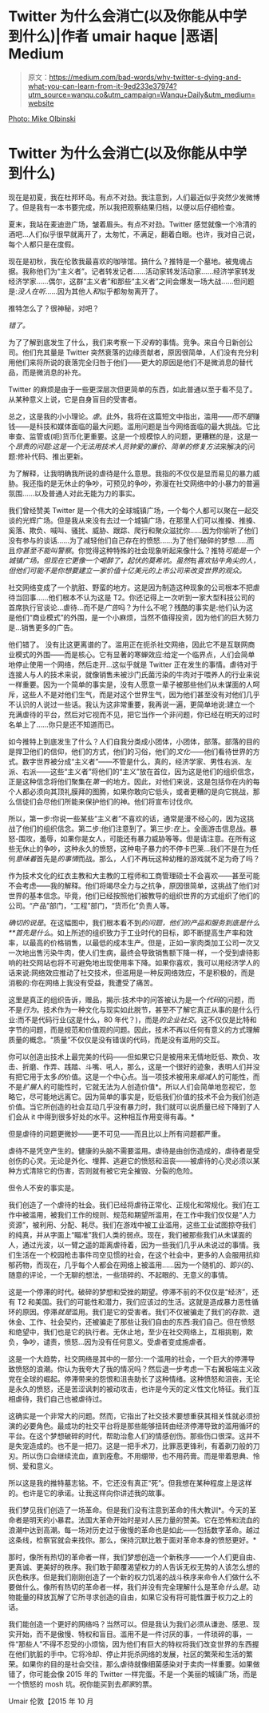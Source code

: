 # Twitter 为什么会消亡(以及你能从中学到什么)|作者 umair haque |恶语| Medium

> 原文：<https://medium.com/bad-words/why-twitter-s-dying-and-what-you-can-learn-from-it-9ed233e37974?utm_source=wanqu.co&utm_campaign=Wanqu+Daily&utm_medium=website>



[Photo: Mike Olbinski](https://twitter.com/MikeOlbinski)



# Twitter 为什么会消亡(以及你能从中学到什么)

现在是初夏，我在杜邦环岛。有点不对劲。我注意到，人们最近似乎突然少发微博了。但是我有一本书要完成，所以我把观察结果归档，以便以后仔细检查。

夏末，我站在麦迪逊广场，皱着眉头。有点不对劲。Twitter 感觉就像一个冷清的酒吧…人们似乎很早就离开了，太匆忙，不满足，翻着白眼。也许，我对自己说，每个人都只是在度假。

现在是初秋，我在伦敦我最喜欢的咖啡馆。搞什么？推特是一个墓地。被鬼魂占据。我称他们为“主义者”。记者转发记者……活动家转发活动家……经济学家转发经济学家……偶尔，这群“主义者”和那些“主义者”之间会爆发一场大战……但问题是:*没人在听*……因为其他人*和*似乎都匆匆离开了。

推特怎么了？很神秘，对吧？

*错了。*

为了了解到底发生了什么，我们来考察一下*没有*的事情。竞争。来自今日新创公司。他们充其量是 Twitter 突然衰落的边缘贡献者，原因很简单，人们没有充分利用他们来将所说的衰落完全归咎于他们——更大的原因是他们不是微消息的替代品，而是微消息的补充。

Twitter 的麻烦是由于一些更深层次但更简单的东西，如此普通以至于看不见了。从某种意义上说，它是自身盲目的受害者。

总之，这是我的小小理论。*虐*。此外，我将在这篇短文中指出，滥用——*而不是*赚钱——是科技和媒体面临的最大问题。滥用问题是当今网络面临的最大挑战。它比审查、监管或(呃)货币化更重要。这是一个规模惊人的问题，更糟糕的是，这是一个*昂贵的问题:*这是一个*无法用技术人员钟爱的廉价、简单的修复方法*来解决的问题:修补代码、推出更新。

为了解释，让我明确我所说的虐待是什么意思。我指的不仅仅是显而易见的暴力威胁。我还指的是无休止的争吵，可预见的争吵，弥漫在社交网络中的小暴力的普遍氛围……以及普通人对此无能为力的事实。

我们曾经赞美 Twitter 是一个伟大的全球城镇广场，一个每个人都可以聚在一起交谈的光辉广场。但是我从来没有去过一个城镇广场，在那里人们可以推搡、推搡、奚落、欺负、喊叫、骚扰、威胁、跟踪、爬行和聚众滋扰你……因为你偷听了他们没有参与的谈话……为了减轻他们自己存在的愤怒……为了他们破碎的梦想……而且*你甚至不能叫警察*。你觉得这种特殊的社会现象听起来像什么？推特*可能是一个城镇广场。但现在它更像一个喝醉了，起伏的莫希坑。虽然*有*喜欢钻牛角尖的人，但他们可能不是你想要建立一家价值十亿美元的上市公司来改变世界的观众。*

社交网络变成了一个肮脏、野蛮的地方。这是因为制造这种现象的公司根本不把虐待当回事……他们根本不认为这是 T2。你还记得上一次听到一家大型科技公司的首席执行官谈论…虐待…而不是*广告*吗？为什么不呢？残酷的事实是:他们认为这是他们“商业模式”的外围，是一个小麻烦，当然不值得投资，因为他们的巨大努力是…销售更多的广告。

他们错了。 没有比这更离谱的了。滥用正在扼杀社交网络，因此它不是互联网商业模式的外围——而是核心。它有显著的寒蝉效应:给定一个临界点，人们会简单地停止使用一个网络，然后走开…这似乎就是 Twitter 正在发生的事情。虐待对于连接人与人的技术来说，就像销售未被沙门氏菌污染的牛肉对于喂养人的行业来说一样重要。因为一个简单的事实是，没有人愿意一辈子被那些他们从未谋面的人呵斥，这些人不是对他们生气，而是对这个世界生气，因为他们甚至没有对他们几乎不认识的人说过一些话。我认为这非常重要，我再说一遍，更简单地说:建立一个充满虐待的平台，然后对它视而不见，把它当作一个非问题，你已经在明天的过时名单上了……你只是还不知道而已。

如今推特上到底发生了什么？人们自我分类成小团体，小团体，部落。部落的目的是捍卫他们的信仰，他们的方式，他们的习俗，他们的*文化*——他们看待世界的方式。数字世界被分成“主义者”——不管是什么，真的，经济学家、男性右派、左派、右派——这些“主义者”将他们的“主义”放在首位，因为这是他们的组织信念，正是这种信念将他们聚集在*第一*的地方。因此，对他们来说，这是包括你在内的每个人都必须向其顶礼膜拜的图腾，如果你敢向它低头，或者更糟的是向它挑战，那么信徒们会尽他们所能来保护他们的神。他们将宣布讨伐*你*。

所以，第一步:你说一些某些“主义者”不喜欢的话，通常是漫不经心的，因为这挑战了他们的组织信念。第二步:他们注意到了。第三步:*在*上。全面游击信息战。暴怒-围攻，羞辱，如果你是女人，可能还有暴力威胁等等。但是请注意。在所有这些无休止的争吵，这种永久的愤怒，这种电子暴力的不停卡巴莱…我们不是在为任何*意味着*首先是*的事情*而战。那么，人们不再玩这种幼稚的游戏就不足为奇了吗？

作为技术文化的红衣主教和大主教的工程师和工商管理硕士不会喜欢——甚至可能不会考虑——我的解释。他们将竭尽全力与之抗争，原因很简单，这挑战了他们对世界的基本信念。毕竟，他们已经按照他们被教导的组织世界的方式组织了他们的公司。“产品”部门，“工程”部门，“货币化”负责人等。

*确切的说是*。在这幅图中，我们根本看不到*的问题，他们的产品和服务到底是什么**首先是什么*。如上所述的组织致力于工业时代的目标，即不断提高生产率和效率，以最高的价格销售，以最低的成本生产。但是，正如一家肉类加工公司一次又一次地出售污染牛肉，使人们生病，最终会导致销售额下降一样，一个受到虐待影响的社交网站也将不可避免地出现使用率下降。如果你喜欢，我可以用经济学人的话来说:网络效应推动了社交技术，但滥用是一种反网络效应，不是积极的，而是消极的:你在网络上我没有受益，我遭受了痛苦。

这里是真正的组织告诉，赠品，揭示:技术中的问答被认为是一个*代码*的问题，而不是*行为*。技术作为一种文化与现实如此脱节，甚至不了解它真正从事的是什么行业:而不是代码行业(这是什么，80 年代？)，而是*的企业社交*。这不仅仅是比特和字节的问题，而是规范和价值观的问题。因此，技术不再以任何有意义的方式理解质量的概念。“质量”不仅仅是没有错误的代码，而是没有滥用的交互。

你可以创造出技术上最完美的代码——但如果它只是被用来无情地贬低、欺负、攻击、折磨、作弄、践踏、斗嘴、吼人，那么，这是一个很好的迹象，表明人们并没有把它用于太多*的*价值。这是一个中心点。当一项技术被用来*缩减*人的可能性，而不是*扩展*人的可能性时，它就无法为人创造价值*。所以人们会简单地忽视它，忽略它，尽可能地远离它。因为简单的事实是，贬低我们价值的技术不会为我们创造价值。当它所创造的社会互动几乎没有暴力时，我们就可以说质量已经下降到了人们会从 it 中得到很多好处的水平。这种相互作用变得有毒。*

但是虐待的问题更微妙——更不可见——而且比以上所有问题都严重。

虐待不是凭空产生的。健康的头脑不需要滥用。虐待是由创伤造成的，虐待者是受创伤的心灵。无论是外化、埋葬、逃避它的愤怒和沮丧——被虐待的心灵必须以某种方式清除它的伤害，否则就有被它完全摧毁、分裂的危险。

但令人不安的事实是。

我们创造了一个虐待的社会。我们已经将虐待正常化、正规化和常规化。我们在工作中被滥用，被我们工作的规则、规范和期望所滥用，在工作中我们仅仅是“人力资源”，被利用、分配、耗尽。我们在游戏中被工业滥用，这些工业试图掠夺我们的纯真，并从字面上“瞄准”我们人类的弱点。现在，我们被那些我们从未谋面的人，通过光波，以一臂之遥的距离虐待着，因为一些我们几乎从未说过的事情。我们生活在一个校园枪击事件司空见惯的社会，在这个社会中，更多的人会服用抗抑郁药物，而现在，几乎每个人都会在网络上被滥用……因为一个随机的、即兴的、随意的评论，一个无聊的想法，一些琐碎的、不起眼的、无意义的事情。

这是一个停滞的时代。破碎的梦想和受挫的期望。停滞不前的不仅仅是“经济”，还有 T2 和美国。我们的可能性和潜力，我们应该过的生活。这就是造成暴力恶性循环的原因。停滞*就是*滥用。我们是它的受害者。我们不仅被骗走了我们的存款、退休金、工作、社会契约，还被骗走了那些让我们自由的东西:我们自己。但在愤怒和绝望中，我们也是它的执行者。无休止地，至少在社交网络上，互相挑剔，欺负，争吵，谴责，愤怒…因为没有任何意义。受虐者变成施虐者。

这是一个大趋势，社交网络是其中的一部分:一个滥用的社会，一个巨大的停滞导致愤怒的浪潮。你认为我夸大了我的情况吗？然后退一步考虑一下右翼极端主义政党在全球的崛起。停滞带来的怨恨和沮丧助长了这种情绪。这种愤怒和沮丧，无论是永久的愤怒，还是苦涩讽刺的被动攻击，也许是今天的定义性文化特征。我们互相虐待，我们自己也被虐待过。

这确实是一个非常大的问题。然而，它指出了社交技术要想重获其相关性就必须扮演的必要角色。最成功的社交平台将是那些能够扭转由经济停滞导致的滥用循环的平台。在这个梦想破碎的时代，帮助治愈人们的情感创伤。那些伤口很深。这并不是失宠造成的。也不是一把刀。这是一把手术刀，比罪恶更锋利，有着剃刀般的刀刃。所以伤口会继续流血，直到痊愈。不用绷带，也不用药膏。而是带着恩典、怜悯、爱和意义。

所以这是我的推特墓志铭。不，它还没有真正“死”。但我想在某种程度上是这样的。也许是它的承诺。让我这样向你讲述我的故事。

我们梦见我们创造了一场革命。但是我们没有注意到革命的伟大教训*。今天的革命者是明天的小暴君。法国大革命开始时是对人民力量的赞美。它在恐怖和流血的浪潮中达到高潮。每一场对历史过于傲慢的革命也是如此——包括数字革命。越过这条线，检察官就会来找你。那么，保持沉默比敢于面对革命本身的愤怒更好。*

那时，像所有热切的革命者一样，我们梦想创造一个新秩序——一个人们更自由、更真诚、更美好的秩序。我们敢于颠覆渴望权力的人告诉无权无势的人该怎么想的灰色秩序。但是我们刚刚创造了一个新的权力饥渴的战斗秩序来命令人们做什么不要做什么。像所有热切的革命者一样，我们并没有完全理解什么是革命*什么是*。动物能量的释放瓦解了它所寻求创造的自由，如果它没有将可能性置于权力之上的话。

我们能创造一个更好的网络吗？当然可以。但是我认为我们必须从谦逊、感恩、现实开始，而不是傲慢、特权和盲目。滥用不是一件讨厌的事，一件琐碎的事，一件“那些人”不得不忍受的小烦恼，因为他们有巨大的特权将我们改变世界的东西握在他们肮脏的手中。它将冷却、停止并扼杀网络的发展，社区的繁荣和生活的繁荣。如果你的目的是社会交往，那么虐待就像细菌感染对于卖肉一样重要。如果做错了，你可能会像 2015 年的 Twitter 一样完蛋。不是一个美丽的城镇广场，而是一个愤怒的 mosh 坑。祝你能买到去*那家*的票。

Umair
伦敦【2015 年 10 月